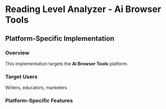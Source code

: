 # Reading Level Analyzer - Ai Browser Tools

## Platform-Specific Implementation

### Overview
This implementation targets the **Ai Browser Tools** platform.

### Target Users
Writers, educators, marketers

### Platform-Specific Features
